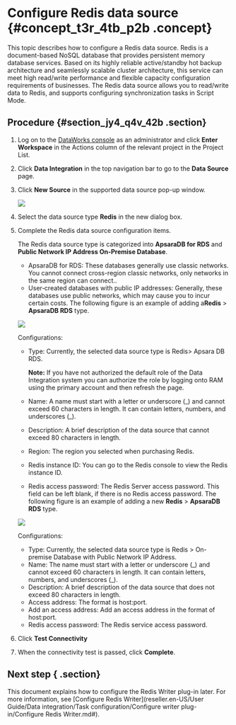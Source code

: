 # Configure Redis data source {#concept_t3r_4tb_p2b .concept}

This topic describes how to configure a Redis data source. Redis is a document-based NoSQL database that provides persistent memory database services. Based on its highly reliable active/standby hot backup architecture and seamlessly scalable cluster architecture, this service can meet high read/write performance and flexible capacity configuration requirements of businesses. The Redis data source allows you to read/write data to Redis, and supports configuring synchronization tasks in Script Mode.

## Procedure {#section_jy4_q4v_42b .section}

1.  Log on to the [DataWorks console](https://partners-intl.aliyun.com) as an administrator and click **Enter Workspace** in the Actions column of the relevant project in the Project List.
2.  Click **Data Integration** in the top navigation bar to go to the **Data Source** page.
3.  Click **New Source** in the supported data source pop-up window.

    ![](http://static-aliyun-doc.oss-cn-hangzhou.aliyuncs.com/assets/img/16212/15514310817592_en-US.png)

4.  Select the data source type **Redis** in the new dialog box.
5.  Complete the Redis data source configuration items.

    The Redis data source type is categorized into **ApsaraDB for RDS** and **Public Network IP Address On-Premise Database**.

    -   ApsaraDB for RDS: These databases generally use classic networks. You cannot connect cross-region classic networks, only networks in the same region can connect..
    -   User‑created databases with public IP addresses: Generally, these databases use public networks, which may cause you to incur certain costs.
    The following figure is an example of adding a**Redis** \> **ApsaraDB RDS** type.

    ![](http://static-aliyun-doc.oss-cn-hangzhou.aliyuncs.com/assets/img/16212/15514310827593_en-US.png)

    Configurations:

    -   Type: Currently, the selected data source type is Redis\> Apsara DB RDS.

        **Note:** If you have not authorized the default role of the Data Integration system you can authorize the role by logging onto RAM using the primary account and then refresh the page.

    -   Name: A name must start with a letter or underscore \(\_\) and cannot exceed 60 characters in length. It can contain letters, numbers, and underscores \(\_\).
    -   Description: A brief description of the data source that cannot exceed 80 characters in length.
    -   Region: The region you selected when purchasing Redis.
    -   Redis instance ID: You can go to the Redis console to view the Redis instance ID.
    -   Redis access password: The Redis Server access password. This field can be left blank, if there is no Redis access password.
    The following figure is an example of adding a new **Redis** \> **ApsaraDB RDS** type.

    ![](http://static-aliyun-doc.oss-cn-hangzhou.aliyuncs.com/assets/img/16212/15514310827594_en-US.png)

    Configurations:

    -   Type: Currently, the selected data source type is Redis \> On-premise Database with Public Network IP Address.
    -   Name: The name must start with a letter or underscore \(\_\) and cannot exceed 60 characters in length. It can contain letters, numbers, and underscores \(\_\).
    -   Description: A brief description of the data source that does not exceed 80 characters in length.
    -   Access address: The format is host:port.
    -   Add an access address: Add an access address in the format of host:port.
    -   Redis access password: The Redis service access password.
6.  Click **Test Connectivity**
7.  When the connectivity test is passed, click **Complete**.

## Next step { .section}

This document explains how to configure the Redis Writer plug-in later. For more information, see [Configure Redis Writer](reseller.en-US/User Guide/Data integration/Task configuration/Configure writer plug-in/Configure Redis Writer.md#).

